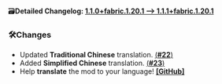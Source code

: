 🗃️**Detailed Changelog: [1.1.0+fabric.1.20.1 --> 1.1.1+fabric.1.20.1](https://github.com/UltimatChamp/BetterGrassify/compare/1.1.0+fabric.1.20.1...1.1.1+fabric.1.20.1)**

### 🛠️Changes

- Updated **Traditional Chinese** translation. [(**#22**)](https://github.com/UltimatChamp/FabricBetterGrass/pull/22)
- Added **Simplified Chinese** translation. [(**#23**)](https://github.com/UltimatChamp/FabricBetterGrass/pull/23)
- Help **translate** the mod to your language! [**[GitHub]**](https://github.com/UltimatChamp/BetterGrassify)
